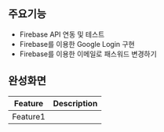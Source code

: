 ## 주요기능

* Firebase API 연동 및 테스트
* Firebase를 이용한 Google Login 구현
* Firebase를 이용한 이메일로 패스워드 변경하기

## 완성화면

|Feature|Description|
|--|--|
|Feature1|
